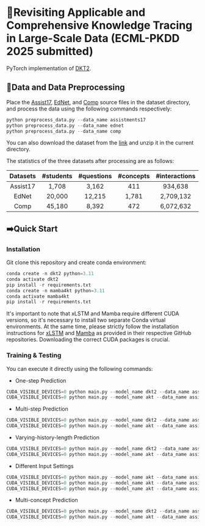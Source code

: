 # 🚀Revisiting Applicable and Comprehensive Knowledge Tracing in Large-Scale Data (ECML-PKDD 2025 submitted)

PyTorch implementation of [DKT2](https://cmt3.research.microsoft.com/api/ECMLPKDD2025/Files/672).

## 🌟Data and Data Preprocessing

Place the [Assist17](https://sites.google.com/view/assistmentsdatamining/dataset?authuser=0), [EdNet](https://github.com/riiid/ednet), and [Comp](https://github.com/wahr0411/PTADisc) source files in the dataset directory, and process the data using the following commands respectively:

```python
python preprocess_data.py --data_name assistments17
python preprocess_data.py --data_name ednet
python preprocess_data.py --data_name comp
```

You can also download the dataset from the [link](https://drive.google.com/file/d/1PMikGhRwSVAFc0319vxGkoZslM_jvYI_/view?usp=sharing) and unzip it in the current directory.

The statistics of the three datasets after processing are as follows:

| Datasets | #students | #questions | #concepts | #interactions |
| :------: | :-------: | :--------: | :-------: | :-----------: |
| Assist17 |   1,708   |   3,162   |    411    |    934,638    |
|  EdNet  |  20,000  |   12,215   |   1,781   |   2,709,132   |
|   Comp   |  45,180  |   8,392   |    472    |   6,072,632   |

## ➡️Quick Start

### Installation

Git clone this repository and create conda environment:

```python
conda create -n dkt2 python=3.11
conda activate dkt2
pip install -r requirements.txt 
conda create -n mamba4kt python=3.11
conda activate mamba4kt
pip install -r requirements.txt 
```

It's important to note that xLSTM and Mamba require different CUDA versions, so it's necessary to install two separate Conda virtual environments. At the same time, please strictly follow the installation instructions for [xLSTM](https://github.com/NX-AI/xlstm) and [Mamba](https://github.com/state-spaces/mamba) as provided in their respective GitHub repositories. Downloading the correct CUDA packages is crucial.



### Training & Testing

You can execute it directly using the following commands:

- One-step Prediction

```python
CUDA_VISIBLE_DEVICES=0 python main.py --model_name dkt2 --data_name assistments17
CUDA_VISIBLE_DEVICES=0 python main.py --model_name akt --data_name assistments17 --trans True
```

- Multi-step Prediction

```python
CUDA_VISIBLE_DEVICES=0 python main.py --model_name dkt2 --data_name assistments17 --len 5
CUDA_VISIBLE_DEVICES=0 python main.py --model_name akt --data_name assistments17 --trans True --len 5
```

- Varying-history-length Prediction

```python
CUDA_VISIBLE_DEVICES=0 python main.py --model_name dkt2 --data_name assistments17 --seq_len 500
CUDA_VISIBLE_DEVICES=0 python main.py --model_name akt --data_name assistments17 --trans True --seq_len 500
```

- Different Input Settings

```python
CUDA_VISIBLE_DEVICES=0 python main.py --model_name akt --data_name assistments17 --len 5 --mask_future (△ setting)
CUDA_VISIBLE_DEVICES=0 python main.py --model_name akt --data_name assistments17 --len 5 --mask_response (◦ setting)
CUDA_VISIBLE_DEVICES=0 python main.py --model_name akt --data_name assistments17 --len 5 --pred_last (• setting)
```

- Multi-concept Prediction

```python
CUDA_VISIBLE_DEVICES=0 python main.py --model_name dkt2 --data_name assistments17 --joint True
CUDA_VISIBLE_DEVICES=0 python main.py --model_name akt --data_name assistments17 --trans True --joint True
```

